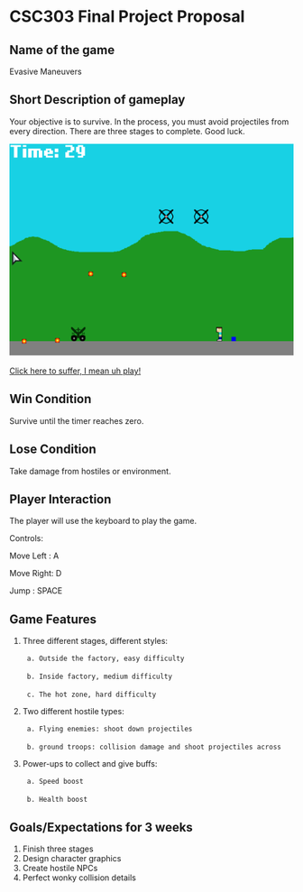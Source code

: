 # CSC303 Final Project Proposal


## Name of the game

Evasive Maneuvers

## Short Description of gameplay

Your objective is to survive. In the process, you must avoid projectiles from every direction. 
There are three stages to complete. Good luck.


![hover-over-text](/docs/gameScreenshot.PNG?raw=true)


[Click here to suffer, I mean uh play!](https://crusherah.github.io/Evasive-Maneuvers-Game/)


## Win Condition

Survive until the timer reaches zero.

## Lose Condition

Take damage from hostiles or environment.

## Player Interaction

The player will use the keyboard to play the game. 

Controls:

Move Left : A

Move Right: D

Jump      : SPACE

## Game Features

1. Three different stages, different styles:
  
  
        a. Outside the factory, easy difficulty
  
        b. Inside factory, medium difficulty 
  
        c. The hot zone, hard difficulty
  
  
2. Two different hostile types:


        a. Flying enemies: shoot down projectiles
  
        b. ground troops: collision damage and shoot projectiles across


3. Power-ups to collect and give buffs:


        a. Speed boost
  
        b. Health boost


## Goals/Expectations for 3 weeks

1. Finish three stages
2. Design character graphics
3. Create hostile NPCs
4. Perfect wonky collision details
